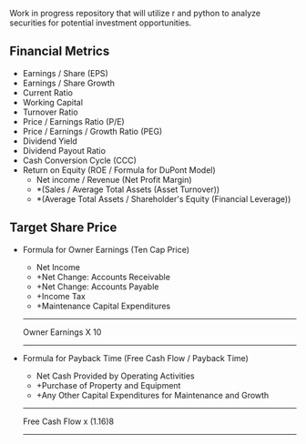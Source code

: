 Work in progress repository that will utilize r and python to analyze securities for potential investment opportunities.

## Financial Metrics
  * Earnings / Share (EPS)
  * Earnings / Share Growth
  * Current Ratio
  * Working Capital
  * Turnover Ratio
  * Price / Earnings Ratio (P/E)
  * Price / Earnings / Growth Ratio (PEG)
  * Dividend Yield
  * Dividend Payout Ratio
  * Cash Conversion Cycle (CCC)
  * Return on Equity (ROE / Formula for DuPont Model)
    + Net income / Revenue (Net Profit Margin)
    + *(Sales / Average Total Assets (Asset Turnover))
    + *(Average Total Assets / Shareholder's Equity (Financial Leverage))
	
## Target Share Price
  * Formula for Owner Earnings (Ten Cap Price)
	+ Net Income
	+ +Net Change: Accounts Receivable
	+ +Net Change: Accounts Payable
	+ +Income Tax
	+ +Maintenance Capital Expenditures
	___
	Owner Earnings 
	X 10
	___


  * Formula for Payback Time (Free Cash Flow / Payback Time)
	+ Net Cash Provided by Operating Activities
	+ +Purchase of Property and Equipment
	+ +Any Other Capital Expenditures for Maintenance and Growth
	___
	Free Cash Flow
	x (1.16)8
	___

